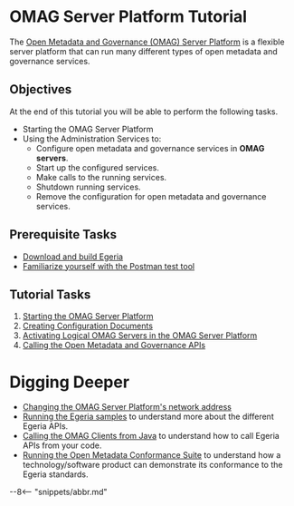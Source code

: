 <!-- SPDX-License-Identifier: CC-BY-4.0 -->
<!-- Copyright Contributors to the ODPi Egeria project. -->

# OMAG Server Platform Tutorial

The [Open Metadata and Governance (OMAG) Server Platform](./concepts/omag-server-platform)
is a flexible server platform that
can run many different types of open metadata and governance services.

## Objectives

At the end of this tutorial you will be able to perform the following tasks.

* Starting the OMAG Server Platform
* Using the Administration Services to:
  * Configure open metadata and governance services in **OMAG servers**.
  * Start up the configured services.
  * Make calls to the running services.
  * Shutdown running services.
  * Remove the configuration for open metadata and governance services.
  
## Prerequisite Tasks

* [Download and build Egeria](../building-egeria-tutorial)
* [Familiarize yourself with the Postman test tool](./education/tutorials/postman-tutorial/overview)

## Tutorial Tasks

1. [Starting the OMAG Server Platform](./education/tutorials/omag-server-tutorial/task-starting-the-omag-server-platform)
2. [Creating Configuration Documents](./education/tutorials/omag-server-tutorial/task-creating-configuration-documents)
3. [Activating Logical OMAG Servers in the OMAG Server Platform](./education/tutorials/omag-server-tutorial/task-starting-omag-server)
4. [Calling the Open Metadata and Governance APIs](./education/tutorials/omag-server-tutorial/task-calling-omag-apis)

# Digging Deeper

* [Changing the OMAG Server Platform's network address](./education/tutorials/omag-server-tutorial/task-changing-the-omag-server-network-address)
* [Running the Egeria samples](./education/tutorials/running-samples-tutorial/overview)
to understand more about the different Egeria APIs.
* [Calling the OMAG Clients from Java](./education/tutorials/omag-client-tutorial/overview)
to understand how to call Egeria APIs from your code.
* [Running the Open Metadata Conformance Suite](./guides/cts/overview)
to understand how a technology/software product can demonstrate
its conformance to the Egeria standards.

--8<-- "snippets/abbr.md"